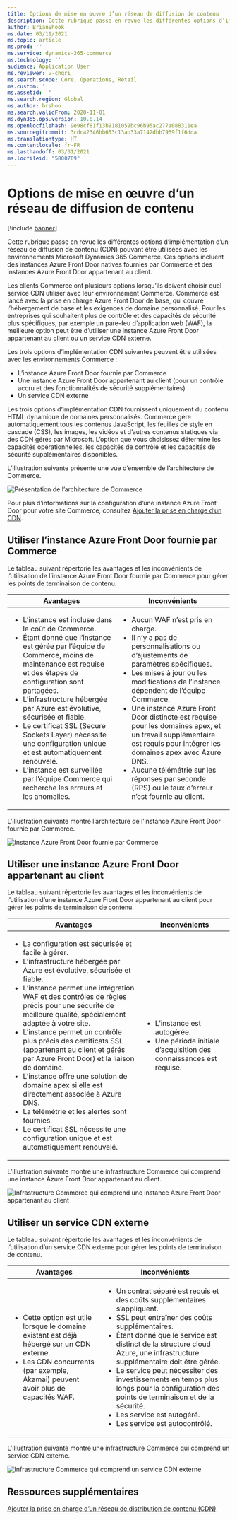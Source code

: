 ```yaml
---
title: Options de mise en œuvre d’un réseau de diffusion de contenu
description: Cette rubrique passe en revue les différentes options d’implémentation d’un réseau de diffusion de contenu (CDN) pouvant être utilisées avec les environnements Microsoft Dynamics 365 Commerce. Ces options incluent des instances Azure Front Door natives fournies par Commerce et des instances Azure Front Door appartenant au client.
author: BrianShook
ms.date: 03/11/2021
ms.topic: article
ms.prod: ''
ms.service: dynamics-365-commerce
ms.technology: ''
audience: Application User
ms.reviewer: v-chgri
ms.search.scope: Core, Operations, Retail
ms.custom: ''
ms.assetid: ''
ms.search.region: Global
ms.author: brshoo
ms.search.validFrom: 2020-11-01
ms.dyn365.ops.version: 10.0.14
ms.openlocfilehash: 9e98cf81f13b9181059bc96b95ac277a088311ea
ms.sourcegitcommit: 3cdc42346bb653c13ab33a7142dbb7969f1f6dda
ms.translationtype: HT
ms.contentlocale: fr-FR
ms.lasthandoff: 03/31/2021
ms.locfileid: "5800709"
---
```

# <a name="content-delivery-network-implementation-options"></a>Options de mise en œuvre d’un réseau de diffusion de contenu

[!include [banner](includes/banner.md)]

Cette rubrique passe en revue les différentes options d’implémentation d’un réseau de diffusion de contenu (CDN) pouvant être utilisées avec les environnements Microsoft Dynamics 365 Commerce. Ces options incluent des instances Azure Front Door natives fournies par Commerce et des instances Azure Front Door appartenant au client.

Les clients Commerce ont plusieurs options lorsqu’ils doivent choisir quel service CDN utiliser avec leur environnement Commerce. Commerce est lancé avec la prise en charge Azure Front Door de base, qui couvre l’hébergement de base et les exigences de domaine personnalisé. Pour les entreprises qui souhaitent plus de contrôle et des capacités de sécurité plus spécifiques, par exemple un pare-feu d’application web (WAF), la meilleure option peut être d’utiliser une instance Azure Front Door appartenant au client ou un service CDN externe.

Les trois options d’implémentation CDN suivantes peuvent être utilisées avec les environnements Commerce :

- L’instance Azure Front Door fournie par Commerce
- Une instance Azure Front Door appartenant au client (pour un contrôle accru et des fonctionnalités de sécurité supplémentaires)
- Un service CDN externe

Les trois options d’implémentation CDN fournissent uniquement du contenu HTML dynamique de domaines personnalisés. Commerce gère automatiquement tous les contenus JavaScript, les feuilles de style en cascade (CSS), les images, les vidéos et d’autres contenus statiques via des CDN gérés par Microsoft. L’option que vous choisissez détermine les capacités opérationnelles, les capacités de contrôle et les capacités de sécurité supplémentaires disponibles.

L’illustration suivante présente une vue d’ensemble de l’architecture de Commerce.

![Présentation de l’architecture de Commerce](media/Commerce_CDN-Option_ComparisonModels.png)

Pour plus d’informations sur la configuration d’une instance Azure Front Door pour votre site Commerce, consultez [Ajouter la prise en charge d’un CDN](add-cdn-support.md).

## <a name="use-the-commerce-provided-azure-front-door-instance"></a>Utiliser l’instance Azure Front Door fournie par Commerce

Le tableau suivant répertorie les avantages et les inconvénients de l’utilisation de l’instance Azure Front Door fournie par Commerce pour gérer les points de terminaison de contenu.

| Avantages | Inconvénients |
|------|------|
| <ul><li>L’instance est incluse dans le coût de Commerce.</li><li>Étant donné que l’instance est gérée par l’équipe de Commerce, moins de maintenance est requise et des étapes de configuration sont partagées.</li><li>L’infrastructure hébergée par Azure est évolutive, sécurisée et fiable.</li><li>Le certificat SSL (Secure Sockets Layer) nécessite une configuration unique et est automatiquement renouvelé.</li><li>L’instance est surveillée par l’équipe Commerce qui recherche les erreurs et les anomalies.</li></ul> | <ul><li>Aucun WAF n’est pris en charge.</li><li>Il n’y a pas de personnalisations ou d’ajustements de paramètres spécifiques.</li><li>Les mises à jour ou les modifications de l’instance dépendent de l’équipe Commerce.</li><li>Une instance Azure Front Door distincte est requise pour les domaines apex, et un travail supplémentaire est requis pour intégrer les domaines apex avec Azure DNS.</li><li>Aucune télémétrie sur les réponses par seconde (RPS) ou le taux d’erreur n’est fournie au client.</li></ul> |

L’illustration suivante montre l’architecture de l’instance Azure Front Door fournie par Commerce.

![Instance Azure Front Door fournie par Commerce](media/Commerce_CDN-Option_CommerceFrontDoor.png)

## <a name="use-a-customer-owned-azure-front-door-instance"></a>Utiliser une instance Azure Front Door appartenant au client

Le tableau suivant répertorie les avantages et les inconvénients de l’utilisation d’une instance Azure Front Door appartenant au client pour gérer les points de terminaison de contenu.

| Avantages | Inconvénients |
|------|------|
| <ul><li>La configuration est sécurisée et facile à gérer.</li><li>L’infrastructure hébergée par Azure est évolutive, sécurisée et fiable.</li><li>L’instance permet une intégration WAF et des contrôles de règles précis pour une sécurité de meilleure qualité, spécialement adaptée à votre site.</li><li>L’instance permet un contrôle plus précis des certificats SSL (appartenant au client et gérés par Azure Front Door) et la liaison de domaine.</li><li>L’instance offre une solution de domaine apex si elle est directement associée à Azure DNS.</li><li>La télémétrie et les alertes sont fournies.</li><li>Le certificat SSL nécessite une configuration unique et est automatiquement renouvelé.</li></ul> | <ul><li>L’instance est autogérée.</li><li>Une période initiale d’acquisition des connaissances est requise.</li></ul> |

L’illustration suivante montre une infrastructure Commerce qui comprend une instance Azure Front Door appartenant au client.

![Infrastructure Commerce qui comprend une instance Azure Front Door appartenant au client](media/Commerce_CDN-Option_CustomerOwnedAzureFrontDoor.png)

## <a name="use-an-external-cdn-service"></a>Utiliser un service CDN externe

Le tableau suivant répertorie les avantages et les inconvénients de l’utilisation d’un service CDN externe pour gérer les points de terminaison de contenu.

| Avantages | Inconvénients |
|------|------|
| <ul><li>Cette option est utile lorsque le domaine existant est déjà hébergé sur un CDN externe.</li><li>Les CDN concurrents (par exemple, Akamai) peuvent avoir plus de capacités WAF.</li></ul> | <ul><li>Un contrat séparé est requis et des coûts supplémentaires s’appliquent.</li><li>SSL peut entraîner des coûts supplémentaires.</li><li>Étant donné que le service est distinct de la structure cloud Azure, une infrastructure supplémentaire doit être gérée.</li><li>Le service peut nécessiter des investissements en temps plus longs pour la configuration des points de terminaison et de la sécurité.</li><li>Les service est autogéré.</li><li>Les service est autocontrôlé.</li></ul> |

L’illustration suivante montre une infrastructure Commerce qui comprend un service CDN externe.

![Infrastructure Commerce qui comprend un service CDN externe](media/Commerce_CDN-Option_ExternalFrontDoor.png)

## <a name="additional-resources"></a>Ressources supplémentaires

[Ajouter la prise en charge d’un réseau de distribution de contenu (CDN)](add-cdn-support.md)
